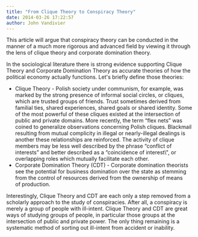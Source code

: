 ```yaml
---
title: "From Clique Theory to Conspiracy Theory"
date: 2014-03-26 17:22:57
author: John Vandivier
---
```




This article will argue that conspiracy theory can be conducted in the manner of a much more rigorous and advanced field by viewing it through the lens of clique theory and corporate domination theory.

In the sociological literature there is strong evidence supporting Clique Theory and Corporate Domination Theory as accurate theories of how the political economy actually functions. Let's briefly define those theories:
<ul>
	<li>Clique Theory - <span style=\"line-height: 1.5em;\">Polish society under communism, for example, was marked by </span><span style=\"line-height: 1.5em;\">the strong presence of informal social circles, or cliques, which are trusted groups of friends. Trust sometimes derived from familial ties, shared experiences, shared goals or shared identity. Some of the most powerful of these cliques existed at the intersection of public and private domains. </span><span style=\"line-height: 1.5em;\">More recently, the term “flex nets” was coined to </span>generalize<span style=\"line-height: 1.5em;\"> observations concerning Polish cliques. </span><span style=\"line-height: 1.5em;\">B</span><span style=\"line-height: 1.5em;\">lackmail resulting from mutual complicity in illegal or nearly-illegal dealings is another these relationships are reinforced</span><span style=\"line-height: 1.5em;\">. The activity of clique members may be less well described by the phrase “conflict </span><span style=\"line-height: 1.5em;\">of interests” and better described as a “coincidence of interest\", or overlapping roles which mutually </span>facilitate<span style=\"line-height: 1.5em;\"> each other.</span></li>
	<li>Corporate Domination Theory (CDT) - <span style=\"line-height: 1.5em;\">Corporate domination theorists see the potential for business domination over </span><span style=\"line-height: 1.5em;\">the state as stemming from the control of resources derived from the ownership of means of </span><span style=\"line-height: 1.5em;\">production.</span></li>
</ul>
Interestingly, Clique Theory and CDT are each only a step removed from a scholarly approach to the study of conspiracies. After all, a conspiracy is merely a group of people with ill-intent. Clique Theory and CDT are great ways of studying groups of people, in particular those groups at the intersection of public and private power. The only thing remaining is a systematic method of sorting out ill-intent from accident or inability.